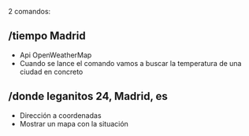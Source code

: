 2 comandos:

## /tiempo Madrid

- Api OpenWeatherMap
- Cuando se lance el comando vamos a buscar la temperatura de una ciudad en concreto

## /donde leganitos 24, Madrid, es

- Dirección a coordenadas
- Mostrar un mapa con la situación